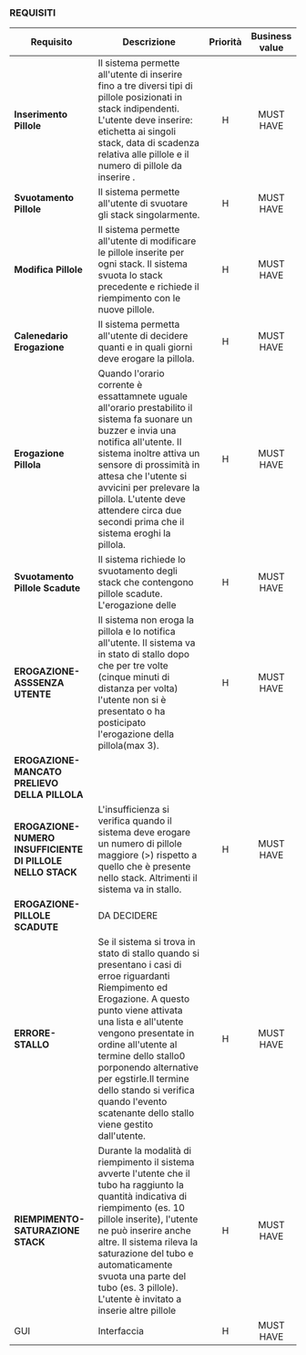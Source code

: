 ### REQUISITI
|Requisito|Descrizione|Priorità|Business value|
|-|-|:-:|:-:|
|**Inserimento Pillole**|Il sistema permette all'utente di inserire fino a tre diversi tipi di pillole posizionati in stack indipendenti. L'utente deve inserire: etichetta ai singoli stack, data di scadenza relativa alle pillole e il numero di pillole da inserire . |H|MUST HAVE|
|**Svuotamento Pillole**| Il sistema permette all'utente di svuotare gli stack singolarmente.|H|MUST HAVE|
|**Modifica Pillole**| Il sistema permette all'utente di modificare le pillole inserite per ogni stack. Il sistema svuota lo stack precedente e richiede il riempimento con le nuove pillole.|H|MUST HAVE|
|**Calenedario Erogazione**|Il sistema permetta all'utente di decidere quanti e in quali giorni deve erogare la pillola. |H|MUST HAVE|
|**Erogazione Pillola**|Quando l'orario corrente è essattamnete uguale all'orario prestabilito il sistema fa suonare un buzzer e invia una notifica all'utente. Il sistema inoltre attiva un sensore di prossimità in attesa che l'utente si avvicini per prelevare la pillola. L'utente deve attendere circa due secondi prima che il sistema eroghi la pillola.|H|MUST HAVE|
|**Svuotamento Pillole Scadute**|Il sistema richiede lo svuotamento degli stack che contengono pillole scadute. L'erogazione delle  |H|MUST HAVE|
|**EROGAZIONE-ASSSENZA UTENTE**|Il sistema non eroga la pillola e lo notifica all'utente. Il sistema va in stato di stallo dopo che per tre volte (cinque minuti di distanza per volta) l'utente non si è presentato o ha posticipato l'erogazione della pillola(max 3).| H |MUST HAVE|
|**EROGAZIONE-MANCATO PRELIEVO DELLA PILLOLA**||||
|**EROGAZIONE-NUMERO INSUFFICIENTE DI PILLOLE NELLO STACK**|L'insufficienza si verifica quando il sistema deve erogare un numero di pillole maggiore (>) rispetto a quello che è presente nello stack. Altrimenti il sistema va in stallo.| H| MUST HAVE|
|**EROGAZIONE-PILLOLE SCADUTE**|DA DECIDERE|||
|**ERRORE-STALLO**|Se il sistema si trova in stato di stallo quando si presentano i casi di erroe riguardanti Riempimento ed Erogazione. A questo punto viene attivata una lista e all'utente vengono presentate in ordine all'utente al termine dello stallo0 porponendo alternative per egstirle.Il termine dello stando si verifica quando  l'evento scatenante dello stallo viene gestito dall'utente. |H |MUST HAVE
|**RIEMPIMENTO-SATURAZIONE STACK**|Durante la modalità di riempimento il sistema avverte l'utente che il tubo ha raggiunto la quantità indicativa di riempimento (es. 10 pillole inserite), l'utente ne può inserire anche altre. Il sistema rileva la saturazione del tubo e automaticamente svuota una parte del tubo (es. 3 pillole). L'utente è invitato a inserie altre pillole|H|MUST HAVE|
|GUI| Interfaccia|H|MUST HAVE|
